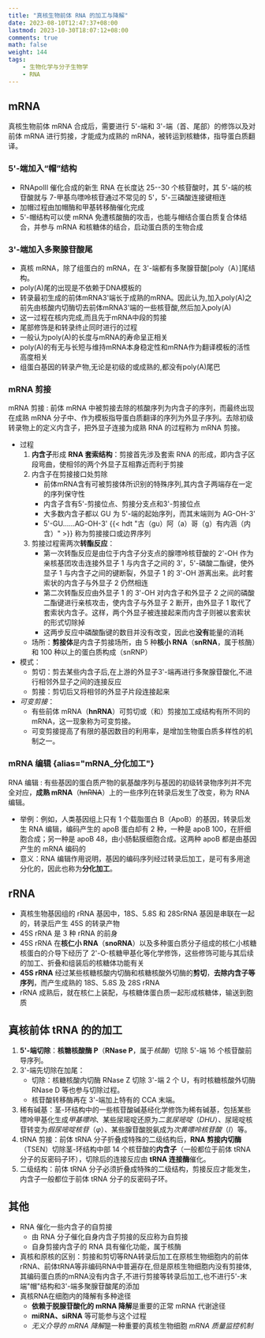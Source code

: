 ```yaml
---
title: "真核生物前体 RNA 的加工与降解"
date: 2023-08-10T12:47:37+08:00
lastmod: 2023-10-30T18:07:12+08:00
comments: true
math: false
weight: 144
tags:
    - 生物化学与分子生物学
    - RNA
---
```


## mRNA

真核生物前体 mRNA 合成后，需要进行 5'-端和 3'-端（首、尾部）的修饰以及对前体 mRNA 进行剪接，才能成为成熟的 mRNA，被转运到核糖体，指导蛋白质翻译。

### 5'-端加入“帽”结构

- RNApolII 催化合成的新生 RNA 在长度达 25--30 个核苷酸时，其 5'-端的核苷酸就与 7-甲基鸟嘌呤核苷通过不常见的 5'，5'-三磷酸连接键相连
- 加帽过程由加帽酶和甲基转移酶催化完成
- 5'-帽结构可以使 mRNA 免遭核酸酶的攻击，也能与帽结合蛋白质复合体结合，并参与 mRNA 和核糖体的结合，启动蛋白质的生物合成

### 3'-端加入多聚腺苷酸尾

- 真核 mRNA，除了组蛋白的 mRNA，在 3'-端都有多聚腺苷酸[poly（A）]尾结构。
- poly(A)尾的出现是不依赖于DNA模板的
- 转录最初生成的前体mRNA3'端长于成熟的mRNA。因此认为,加入poly(A)之前先由核酸内切酶切去前体mRNA3'端的一些核苷酸,然后加入poly(A)
- 这一过程在核内完成,而且先于mRNA中段的剪接
- 尾部修饰是和转录终止同时进行的过程
- 一般认为poly(A)的长度与mRNA的寿命呈正相关
- poly(A)的有无与长短与维持mRNA本身稳定性和mRNA作为翻译模板的活性高度相关
- 组蛋白基因的转录产物,无论是初级的或成熟的,都没有poly(A)尾巴

### mRNA 剪接

mRNA 剪接
: 前体 mRNA 中被剪接去除的核酸序列为内含子的序列，而最终出现在成熟 mRNA 分子中、作为模板指导蛋白质翻译的序列为外显子序列。去除初级转录物上的定义内含子，把外显子连接为成熟 RNA 的过程称为 mRNA 剪接。

- 过程
    1. **内含子**形成 **RNA 套索结构**：剪接首先涉及套索 RNA 的形成，即内含子区段弯曲，使相邻的两个外显子互相靠近而利于剪接
    2. 内含子在剪接接口处剪除
        - 前体mRNA含有可被剪接体所识别的特殊序列,其内含子两端存在一定的序列保守性
        - 内含子含有5'-剪接位点、剪接分支点和3'-剪接位点
        - 大多数内含子都以 GU 为 5'-端的起始序列，而其末端则为 AG-OH-3'
        - 5'-GU……AG-OH-3' {{< hdt "古（gu）阿（a）哥（g）有内涵（内含）" >}} 称为剪接接口或边界序列
    3. 剪接过程需两次**转酯反应**：
        - 第一次转酯反应是由位于内含子分支点的腺嘌呤核苷酸的 2'-OH 作为亲核基团攻击连接外显子 1 与内含子之间的 3'，5'-磷酸二酯键，使外显子 1 与内含子之间的键断裂，外显子 1 的 3'-OH 游离出来。此时套索状的内含子与外显子 2 仍然相连
        - 第二次转酯反应由外显子 1 的 3'-OH 对内含子和外显子 2 之间的磷酸二酯键进行亲核攻击，使内含子与外显子 2 断开，由外显子 1 取代了套索状内含子。这样，两个外显子被连接起来而内含子则被以套索状的形式切除掉
        - 这两步反应中磷酸酯键的数目并没有改变，因此也**没有**能量的消耗
    - 场所：**剪接体**是内含子剪接场所，由 5 种**核小 RNA**（**snRNA**，属于核酶）和 100 种以上的蛋白质构成（snRNP）
- 模式：
    - 剪切：剪去某些内含子后,在上游的外显子3'-端再进行多聚腺苷酸化,不进行相邻外显子之间的连接反应
    - 剪接：剪切后又将相邻的外显子片段连接起来
- *可变剪接*：
    - 有些前体 mRNA（**hnRNA**）可剪切或（和）剪接加工成结构有所不同的 mRNA，这一现象称为可变剪接。
    - 可变剪接提高了有限的基因数目的利用率，是增加生物蛋白质多样性的机制之一。

### mRNA 编辑 {alias="mRNA\_分化加工"}

RNA 编辑
: 有些基因的蛋白质产物的氨基酸序列与基因的初级转录物序列并不完全对应，**成熟 mRNA**（~~hnRNA~~）上的一些序列在转录后发生了改变，称为 RNA 编辑。

- 举例：例如，人类基因组上只有 1 个载脂蛋白 B（ApoB）的基因，转录后发生 RNA 编辑，编码产生的 apoB 蛋白却有 2 种，一种是 apoB 100，在肝细胞合成；另一种是 apoB 48，由小肠黏膜细胞合成。这两种 apoB 都是由基因产生的 mRNA 编码的
- 意义：RNA 编辑作用说明，基因的编码序列经过转录后加工，是可有多用途分化的，因此也称为**分化加工**。

## rRNA

- 真核生物基因组的 rRNA 基因中，18S、5.8S 和 28SrRNA 基因是串联在一起的，转录后产生 45S 的转录产物
- 45S rRNA 是 3 种 rRNA 的前身
- 45S rRNA 在**核仁小 RNA**（**snoRNA**）以及多种蛋白质分子组成的核仁小核糖核蛋白的介导下经历了 2'-O-核糖甲基化等化学修饰，这些修饰可能与其后续的加工、折叠和组装后的核糖体功能有关
- **45S rRNA** 经过某些核糖核酸内切酶和核糖核酸外切酶的**剪切**，**去除内含子等序列**，而产生成熟的 18S、5.8S 及 28S rRNA
- rRNA 成熟后，就在核仁上装配，与核糖体蛋白质一起形成核糖体，输送到胞质

## 真核前体 tRNA 的的加工

1. **5'-端切除**：**核糖核酸酶 P**（**RNase P**，属于*核酶*）切除 5'-端 16 个核苷酸前导序列。
2. 3'-端先切除在加尾：
    - 切除：核糖核酸内切酶 RNase Z 切除 3'-端 2 个 U，有时核糖核酸外切酶 RNase D 等也参与切除过程。
    - 核苷酸转移酶再在 3'-端加上特有的 CCA 末端。
3. 稀有碱基：茎-环结构中的一些核苷酸碱基经化学修饰为稀有碱基，包括某些嘌呤甲基化生成*甲基嘌呤*、某些尿嘧啶还原为*二氢尿嘧啶*（*DHU*）、尿嘧啶核苷转变为*假尿嘧啶核苷*（*φ*）、某些腺苷酸脱氨成为*次黄嘌呤核苷酸*（*I*）等。
4. tRNA 剪接：前体 tRNA 分子折叠成特殊的二级结构后，**RNA 剪接内切酶**（TSEN）切除茎-环结构中部 14 个核苷酸的**内含子**（一般都位于前体 tRNA 分子的反密码子环），切除后的连接反应由 **tRNA 连接酶**催化。
5. 二级结构：前体 tRNA 分子必须折叠成特殊的二级结构，剪接反应才能发生，内含子一般都位于前体 tRNA 分子的反密码子环。

## 其他

- RNA 催化一些内含子的自剪接
    - 由 RNA 分子催化自身内含子剪接的反应称为自剪接
    - 自身剪接内含子的 RNA 具有催化功能，属于核酶
- 真核和原核的区别：剪接和剪切等RNA转录后加工在原核生物细胞内的前体rRNA、前体tRNA等非编码RNA中普遍存在,但是原核生物细胞内没有剪接体,其编码蛋白质的mRNA没有内含子,不进行剪接等转录后加工,也不进行5'-末端"帽"结构和3'-端多聚腺苷酸尾的添加
- 真核RNA在细胞内的降解有多种途径
    - **依赖于脱腺苷酸化的 mRNA 降解**是重要的正常 mRNA 代谢途径
    - **miRNA、siRNA** 等可能参与这个过程
    - *无义介导的 mRNA 降解*是一种重要的真核生物细胞 *mRNA 质量监控机制*


